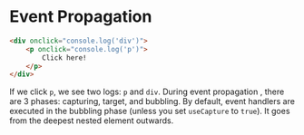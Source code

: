# Event Propagation

```html
<div onclick="console.log('div')">
    <p onclick="console.log('p')">
        Click here!
    </p>
</div>
```

If we click `p`, we see two logs: `p` and `div`. During event propagation
, there are 3 phases: capturing, target, and bubbling. By default, event
handlers are executed in the bubbling phase (unless you set `useCapture` to
`true`). It goes from the deepest nested element outwards.



